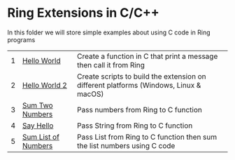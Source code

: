 Ring Extensions in C/C++
========================

In this folder we will store simple examples about using C code in Ring programs

<table>
	<tr>
		<td>
			1
		</td>
		<td>
			 <a href="https://github.com/ring-lang/ring/tree/master/extensions/tutorial/helloworld"> Hello World </a>
		</td>
		<td>
			 Create a function in C that print a message then call it from Ring
		</td>
	</tr>
	<tr>
		<td>
			2
		</td>
		<td>
			 <a href="https://github.com/ring-lang/ring/tree/master/extensions/tutorial/helloworld2"> Hello World 2 </a>
		</td>
		<td>
			 Create scripts to build the extension on different platforms (Windows, Linux & macOS)
		</td>
	</tr>
	<tr>
		<td>
			3
		</td>
		<td>
			 <a href="https://github.com/ring-lang/ring/tree/master/extensions/tutorial/sumtwonumbers"> Sum Two Numbers </a>
		</td>
		<td>
			 Pass numbers from Ring to C function 
		</td>
	</tr>
	<tr>
		<td>
			4
		</td>
		<td>
			 <a href="https://github.com/ring-lang/ring/tree/master/extensions/tutorial/sayhello"> Say Hello </a>
		</td>
		<td>
			 Pass String from Ring to C function 
		</td>
	</tr>
	<tr>
		<td>
			5
		</td>
		<td>
			 <a href="https://github.com/ring-lang/ring/tree/master/extensions/tutorial/sumlist"> Sum List of Numbers </a>
		</td>
		<td>
			 Pass List from Ring to C function then sum the list numbers using C code
		</td>
	</tr>
</table>